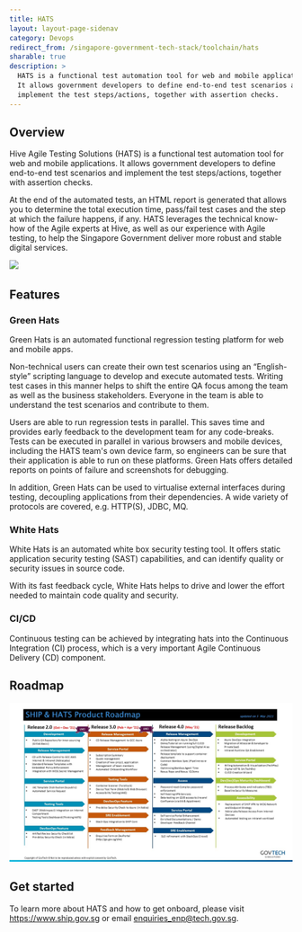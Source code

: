 ```yaml
---
title: HATS
layout: layout-page-sidenav
category: Devops
redirect_from: /singapore-government-tech-stack/toolchain/hats
sharable: true
description: >
  HATS is a functional test automation tool for web and mobile applications. 
  It allows government developers to define end-to-end test scenarios and 
  implement the test steps/actions, together with assertion checks.
---
```


## Overview

Hive Agile Testing Solutions (HATS) is a functional test automation tool for web and mobile applications. It allows government developers to define end-to-end test scenarios and implement the test steps/actions, together with assertion checks.

At the end of the automated tests, an HTML report is generated that allows you to determine the total execution time, pass/fail test cases and the step at which the failure happens, if any. HATS leverages the technical know-how of the Agile experts at Hive, as well as our experience with Agile testing, to help the Singapore Government deliver more robust and stable digital services.

![](https://d3uzjhjcl6zsbz.cloudfront.net/hats.png)

## Features

### Green Hats

Green Hats is an automated functional regression testing platform for web and mobile apps.

Non-technical users can create their own test scenarios using an “English-style” scripting language to develop and execute automated tests. Writing test cases in this manner helps to shift the entire QA focus among the team as well as the business stakeholders. Everyone in the team is able to understand the test scenarios and contribute to them.

Users are able to run regression tests in parallel. This saves time and provides early feedback to the development team for any code-breaks. Tests can be executed in parallel in various browsers and mobile devices, including the HATS team's own device farm, so engineers can be sure that their application is able to run on these platforms. Green Hats offers detailed reports on points of failure and screenshots for debugging.

In addition, Green Hats can be used to virtualise external interfaces during testing, decoupling applications from their dependencies. A wide variety of protocols are covered, e.g. HTTP(S), JDBC, MQ.

### White Hats

White Hats is an automated white box security testing tool. It offers static application security testing (SAST) capabilities, and can identify quality or security issues in source code.

With its fast feedback cycle, White Hats helps to drive and lower the effort needed to maintain code quality and security.

### CI/CD

Continuous testing can be achieved by integrating hats into the Continuous Integration (CI) process, which is a very important Agile Continuous Delivery (CD) component.

## Roadmap

![ship and hats roadmap](/assets/img/ship-hats-roadmap.jpg)

## Get started

To learn more about HATS and how to get onboard, please visit <https://www.ship.gov.sg> or email <enquiries_enp@tech.gov.sg>.
